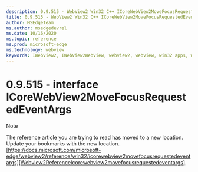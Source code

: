 ```yaml
---
description: 0.9.515 - WebView2 Win32 C++ ICoreWebView2MoveFocusRequestedEventArgs
title: 0.9.515 - WebView2 Win32 C++ ICoreWebView2MoveFocusRequestedEventArgs
author: MSEdgeTeam
ms.author: msedgedevrel
ms.date: 10/16/2020
ms.topic: reference
ms.prod: microsoft-edge
ms.technology: webview
keywords: IWebView2, IWebView2WebView, webview2, webview, win32 apps, win32, edge, ICoreWebView2, ICoreWebView2Controller, browser control, edge html
---
```


# 0.9.515 - interface ICoreWebView2MoveFocusRequestedEventArgs 

> [!NOTE]
> The reference article you are trying to read has moved to a new location.  
> Update your bookmarks with the new location.  
> [https://docs.microsoft.com/microsoft-edge/webview2/reference/win32/icorewebview2movefocusrequestedeventargs][Webview2ReferenceIcorewebview2movefocusrequestedeventargs].  

[Webview2ReferenceIcorewebview2movefocusrequestedeventargs]: /microsoft-edge/webview2/reference/win32/icorewebview2movefocusrequestedeventargs "interface ICoreWebView2MoveFocusRequestedEventArgs | Microsoft Docs"
